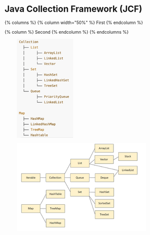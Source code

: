 # Java Collection Framework (JCF)



{% columns %}
{% column width="50%" %}
First
{% endcolumn %}

{% column %}
Second
{% endcolumn %}
{% endcolumns %}

<div align="left"><figure><img src="../../.gitbook/assets/image (2) (1).png" alt="" width="185"><figcaption></figcaption></figure> <figure><img src="../../.gitbook/assets/image (10).png" alt="" width="563"><figcaption></figcaption></figure></div>

